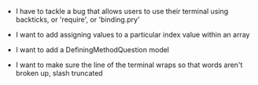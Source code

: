 - I have to tackle a bug that allows users to use their terminal using backticks, or 'require', or 'binding.pry'

- I want to add assigning values to a particular index value within an array

- I want to add a DefiningMethodQuestion model

- I want to make sure the line of the terminal wraps so that words aren't broken up, slash truncated
